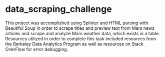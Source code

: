# data_scraping_challenge
This project was accomplished using Splinter and HTML parsing with Beautiful Soup in order to scrape titles and preview text from Mars news articles and scrape and analyze Mars weather data, which exists in a table. Resources utilized in order to complete this task included resources from the Berkeley Data Analytics Program as well as resources on Stack OverFlow for error debugging.
